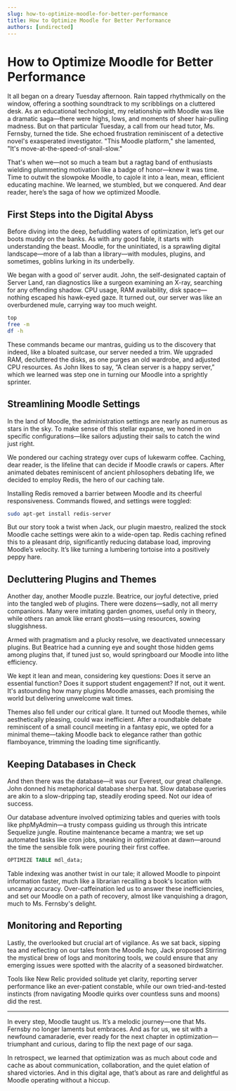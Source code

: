 ```yaml
---
slug: how-to-optimize-moodle-for-better-performance
title: How to Optimize Moodle for Better Performance
authors: [undirected]
---
```



# How to Optimize Moodle for Better Performance

It all began on a dreary Tuesday afternoon. Rain tapped rhythmically on the window, offering a soothing soundtrack to my scribblings on a cluttered desk. As an educational technologist, my relationship with Moodle was like a dramatic saga—there were highs, lows, and moments of sheer hair-pulling madness. But on that particular Tuesday, a call from our head tutor, Ms. Fernsby, turned the tide. She echoed frustration reminiscent of a detective novel's exasperated investigator. "This Moodle platform," she lamented, "It's move-at-the-speed-of-snail-slow."

That's when we—not so much a team but a ragtag band of enthusiasts wielding plummeting motivation like a badge of honor—knew it was time. Time to outwit the slowpoke Moodle, to cajole it into a lean, mean, efficient educating machine. We learned, we stumbled, but we conquered. And dear reader, here’s the saga of how we optimized Moodle.

## First Steps into the Digital Abyss

Before diving into the deep, befuddling waters of optimization, let’s get our boots muddy on the banks. As with any good fable, it starts with understanding the beast. Moodle, for the uninitiated, is a sprawling digital landscape—more of a lab than a library—with modules, plugins, and sometimes, goblins lurking in its underbelly. 

We began with a good ol’ server audit. John, the self-designated captain of Server Land, ran diagnostics like a surgeon examining an X-ray, searching for any offending shadow. CPU usage, RAM availability, disk space—nothing escaped his hawk-eyed gaze. It turned out, our server was like an overburdened mule, carrying way too much weight.

```bash
top
free -m
df -h
```

These commands became our mantras, guiding us to the discovery that indeed, like a bloated suitcase, our server needed a trim. We upgraded RAM, decluttered the disks, as one purges an old wardrobe, and adjusted CPU resources. As John likes to say, “A clean server is a happy server,” which we learned was step one in turning our Moodle into a sprightly sprinter.

## Streamlining Moodle Settings

In the land of Moodle, the administration settings are nearly as numerous as stars in the sky. To make sense of this stellar expanse, we honed in on specific configurations—like sailors adjusting their sails to catch the wind just right.

We pondered our caching strategy over cups of lukewarm coffee. Caching, dear reader, is the lifeline that can decide if Moodle crawls or capers. After animated debates reminiscent of ancient philosophers debating life, we decided to employ Redis, the hero of our caching tale.

Installing Redis removed a barrier between Moodle and its cheerful responsiveness. Commands flowed, and settings were toggled:

```bash
sudo apt-get install redis-server
```

But our story took a twist when Jack, our plugin maestro, realized the stock Moodle cache settings were akin to a wide-open tap. Redis caching refined this to a pleasant drip, significantly reducing database load, improving Moodle’s velocity. It’s like turning a lumbering tortoise into a positively peppy hare.

## Decluttering Plugins and Themes

Another day, another Moodle puzzle. Beatrice, our joyful detective, pried into the tangled web of plugins. There were dozens—sadly, not all merry companions. Many were imitating garden gnomes, useful only in theory, while others ran amok like errant ghosts—using resources, sowing sluggishness.

Armed with pragmatism and a plucky resolve, we deactivated unnecessary plugins. But Beatrice had a cunning eye and sought those hidden gems among plugins that, if tuned just so, would springboard our Moodle into lithe efficiency.

We kept it lean and mean, considering key questions: Does it serve an essential function? Does it support student engagement? If not, out it went. It's astounding how many plugins Moodle amasses, each promising the world but delivering unwelcome wait times.

Themes also fell under our critical glare. It turned out Moodle themes, while aesthetically pleasing, could wax inefficient. After a roundtable debate reminiscent of a small council meeting in a fantasy epic, we opted for a minimal theme—taking Moodle back to elegance rather than gothic flamboyance, trimming the loading time significantly.

## Keeping Databases in Check

And then there was the database—it was our Everest, our great challenge. John donned his metaphorical database sherpa hat. Slow database queries are akin to a slow-dripping tap, steadily eroding speed. Not our idea of success.

Our database adventure involved optimizing tables and queries with tools like phpMyAdmin—a trusty compass guiding us through this intricate Sequelize jungle. Routine maintenance became a mantra; we set up automated tasks like cron jobs, sneaking in optimization at dawn—around the time the sensible folk were pouring their first coffee.

```sql
OPTIMIZE TABLE mdl_data;
```

Table indexing was another twist in our tale; it allowed Moodle to pinpoint information faster, much like a librarian recalling a book's location with uncanny accuracy. Over-caffeination led us to answer these inefficiencies, and set our Moodle on a path of recovery, almost like vanquishing a dragon, much to Ms. Fernsby's delight.

## Monitoring and Reporting

Lastly, the overlooked but crucial art of vigilance. As we sat back, sipping tea and reflecting on our tales from the Moodle hop, Jack proposed Stirring the mystical brew of logs and monitoring tools, we could ensure that any emerging issues were spotted with the alacrity of a seasoned birdwatcher.

Tools like New Relic provided solitude yet clarity, reporting server performance like an ever-patient constable, while our own tried-and-tested instincts (from navigating Moodle quirks over countless suns and moons) did the rest.

---

In every step, Moodle taught us. It’s a melodic journey—one that Ms. Fernsby no longer laments but embraces. And as for us, we sit with a newfound camaraderie, ever ready for the next chapter in optimization—triumphant and curious, daring to flip the next page of our saga.

In retrospect, we learned that optimization was as much about code and cache as about communication, collaboration, and the quiet elation of shared victories. And in this digital age, that’s about as rare and delightful as Moodle operating without a hiccup.